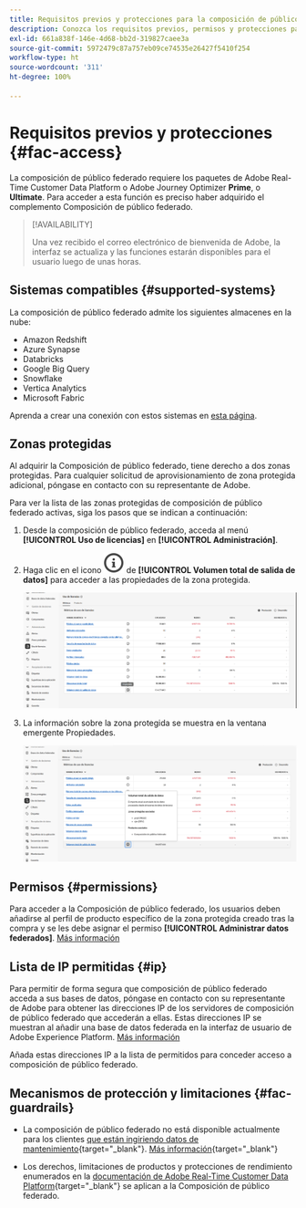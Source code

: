 ```yaml
---
title: Requisitos previos y protecciones para la composición de público federado
description: Conozca los requisitos previos, permisos y protecciones para la composición de público federado
exl-id: 661a838f-146e-4d68-bb2d-319827caee3a
source-git-commit: 5972479c87a757eb09ce74535e26427f5410f254
workflow-type: ht
source-wordcount: '311'
ht-degree: 100%

---
```


# Requisitos previos y protecciones {#fac-access}

La composición de público federado requiere los paquetes de Adobe Real-Time Customer Data Platform o Adobe Journey Optimizer **Prime**, o **Ultimate**. Para acceder a esta función es preciso haber adquirido el complemento Composición de público federado.

>[!AVAILABILITY]
>
>Una vez recibido el correo electrónico de bienvenida de Adobe, la interfaz se actualiza y las funciones estarán disponibles para el usuario luego de unas horas.

## Sistemas compatibles {#supported-systems}

La composición de público federado admite los siguientes almacenes en la nube:

* Amazon Redshift
* Azure Synapse
* Databricks
* Google Big Query
* Snowflake
* Vertica Analytics
* Microsoft Fabric

Aprenda a crear una conexión con estos sistemas en [esta página](../connections/connections.md).

## Zonas protegidas

Al adquirir la Composición de público federado, tiene derecho a dos zonas protegidas. Para cualquier solicitud de aprovisionamiento de zona protegida adicional, póngase en contacto con su representante de Adobe.

Para ver la lista de las zonas protegidas de composición de público federado activas, siga los pasos que se indican a continuación:

1. Desde la composición de público federado, acceda al menú **[!UICONTROL Uso de licencias]** en **[!UICONTROL Administración]**.

1. Haga clic en el icono ![](assets/do-not-localize/Smock_InfoOutline_18_N.svg) de **[!UICONTROL Volumen total de salida de datos]** para acceder a las propiedades de la zona protegida.

   ![](assets/sandbox_1.png)

1. La información sobre la zona protegida se muestra en la ventana emergente Propiedades.

   ![](assets/sandbox_2.png)

## Permisos {#permissions}

Para acceder a la Composición de público federado, los usuarios deben añadirse al perfil de producto específico de la zona protegida creado tras la compra y se les debe asignar el permiso **[!UICONTROL Administrar datos federados]**. [Más información](feature-access.md)

## Lista de IP permitidas {#ip}

Para permitir de forma segura que composición de público federado acceda a sus bases de datos, póngase en contacto con su representante de Adobe para obtener las direcciones IP de los servidores de composición de público federado que accederán a ellas. Estas direcciones IP se muestran al añadir una base de datos federada en la interfaz de usuario de Adobe Experience Platform. [Más información](../connections/connections.md)

Añada estas direcciones IP a la lista de permitidos para conceder acceso a composición de público federado.

## Mecanismos de protección y limitaciones {#fac-guardrails}

* La composición de público federado no está disponible actualmente para los clientes [que están ingiriendo datos de mantenimiento](https://experienceleague.adobe.com/es/docs/events/customer-data-management-voices-recordings/governance/healthcare-shield){target="_blank"}. [Más información](https://experienceleague.adobe.com/es/docs/journey-optimizer/using/audiences-profiles-identities/audiences/about-audiences){target="_blank"}

<!--
* Federated Audience Composition is compatible with Privacy & Security Shield and can be used in all verticals except for healthcare industries. Currently, Federated Audience Composition cannot be licensed to customers looking to ingest health data. [Learn more](https://experienceleague.adobe.com/en/docs/events/customer-data-management-voices-recordings/governance/healthcare-shield){target="_blank"}-->

* Los derechos, limitaciones de productos y protecciones de rendimiento enumerados en la [documentación de Adobe Real-Time Customer Data Platform](https://experienceleague.adobe.com/es/docs/experience-platform/profile/guardrails){target="_blank"} se aplican a la Composición de público federado.

<!--* Federated Audience Composition supports the export of large audiences, with file sizes greater than 1 GB. For optimal performance, the maximum recommended file size is up to 20 GB.
-->

